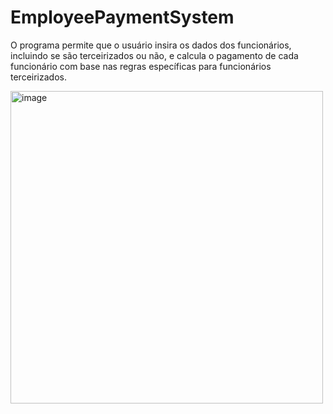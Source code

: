 # EmployeePaymentSystem
O programa permite que o usuário insira os dados dos funcionários, incluindo se são terceirizados ou não, e calcula o pagamento de cada funcionário com base nas regras específicas para funcionários terceirizados.

<img width="500" alt="image" src="https://github.com/ttpmorp/EmployeePaymentSystem/assets/84445011/38c4abc1-0494-4f46-901c-9214083af1d9">
